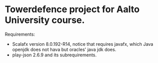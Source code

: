 # Towerdefence project for Aalto University course.

Requirements:
* Scalafx version 8.0.192-R14, notice that requires javafx, which Java openjdk does not hava but oracles' java jdk does.
* play-json 2.6.9 and its subrequirements.
